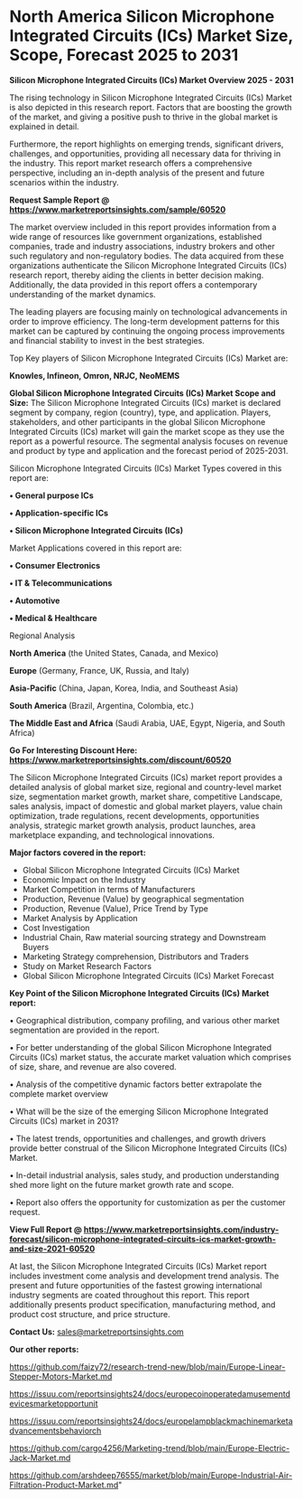 # North America Silicon Microphone Integrated Circuits (ICs) Market Size, Scope, Forecast 2025 to 2031

<Strong> Silicon Microphone Integrated Circuits (ICs) Market Overview 2025 - 2031</strong>

The rising technology in Silicon Microphone Integrated Circuits (ICs) Market is also depicted in this research report. Factors that are boosting the growth of the market, and giving a positive push to thrive in the global market is explained in detail.

Furthermore, the report highlights on emerging trends, significant drivers, challenges, and opportunities, providing all necessary data for thriving in the industry. This report market research offers a comprehensive perspective, including an in-depth analysis of the present and future scenarios within the industry.

<strong>Request Sample Report @ <a href=https://www.marketreportsinsights.com/sample/60520>https://www.marketreportsinsights.com/sample/60520</a></strong>

The market overview included in this report provides information from a wide range of resources like government organizations, established companies, trade and industry associations, industry brokers and other such regulatory and non-regulatory bodies. The data acquired from these organizations authenticate the Silicon Microphone Integrated Circuits (ICs) research report, thereby aiding the clients in better decision making. Additionally, the data provided in this report offers a contemporary understanding of the market dynamics.

The leading players are focusing mainly on technological advancements in order to improve efficiency. The long-term development patterns for this market can be captured by continuing the ongoing process improvements and financial stability to invest in the best strategies.

Top Key players of Silicon Microphone Integrated Circuits (ICs) Market are:

<strong>Knowles, Infineon, Omron, NRJC, NeoMEMS</strong>

<strong><b>Global Silicon Microphone Integrated Circuits (ICs) Market Scope and Size:</b></strong>
The Silicon Microphone Integrated Circuits (ICs) market is declared segment by company, region (country), type, and application. Players, stakeholders, and other participants in the global Silicon Microphone Integrated Circuits (ICs) market will gain the market scope as they use the report as a powerful resource. The segmental analysis focuses on revenue and product by type and application and the forecast period of 2025-2031.

Silicon Microphone Integrated Circuits (ICs) Market Types covered in this report are:

<strong>• General purpose ICs

• Application-specific ICs

• Silicon Microphone Integrated Circuits (ICs)</strong>

Market Applications covered in this report are:

<strong>• Consumer Electronics

• IT & Telecommunications

• Automotive

• Medical & Healthcare</strong> 

Regional Analysis

<strong>North America</strong> (the United States, Canada, and Mexico)

<strong>Europe</strong> (Germany, France, UK, Russia, and Italy)

<strong>Asia-Pacific</strong> (China, Japan, Korea, India, and Southeast Asia)

<strong>South America</strong> (Brazil, Argentina, Colombia, etc.)

<strong>The Middle East and Africa</strong> (Saudi Arabia, UAE, Egypt, Nigeria, and South Africa)

<strong>Go For Interesting Discount Here: <a href=https://www.marketreportsinsights.com/discount/60520>https://www.marketreportsinsights.com/discount/60520</a></strong>

The Silicon Microphone Integrated Circuits (ICs) market report provides a detailed analysis of global market size, regional and country-level market size, segmentation market growth, market share, competitive Landscape, sales analysis, impact of domestic and global market players, value chain optimization, trade regulations, recent developments, opportunities analysis, strategic market growth analysis, product launches, area marketplace expanding, and technological innovations.

<strong><b>Major factors covered in the report:</b></strong>
<ul>
  <li>Global Silicon Microphone Integrated Circuits (ICs) Market </li>
  <li>Economic Impact on the Industry</li>
  <li>Market Competition in terms of Manufacturers</li>
  <li>Production, Revenue (Value) by geographical segmentation</li>
  <li>Production, Revenue (Value), Price Trend by Type</li>
  <li>Market Analysis by Application</li>
  <li>Cost Investigation</li>
  <li>Industrial Chain, Raw material sourcing strategy and Downstream Buyers</li>
  <li>Marketing Strategy comprehension, Distributors and Traders</li>
  <li>Study on Market Research Factors</li>
  <li>Global Silicon Microphone Integrated Circuits (ICs) Market Forecast</li>
</ul>

<strong><b>Key Point of the Silicon Microphone Integrated Circuits (ICs) Market report:</b></strong>

• Geographical distribution, company profiling, and various other market segmentation are provided in the report.

• For better understanding of the global Silicon Microphone Integrated Circuits (ICs) market status, the accurate market valuation which comprises of size, share, and revenue are also covered.

• Analysis of the competitive dynamic factors better extrapolate the complete market overview

• What will be the size of the emerging Silicon Microphone Integrated Circuits (ICs) market in 2031?

• The latest trends, opportunities and challenges, and growth drivers provide better construal of the Silicon Microphone Integrated Circuits (ICs) Market.

• In-detail industrial analysis, sales study, and production understanding shed more light on the future market growth rate and scope.

• Report also offers the opportunity for customization as per the customer request.

<strong><b>View Full Report @ <a href=https://www.marketreportsinsights.com/industry-forecast/silicon-microphone-integrated-circuits-ics-market-growth-and-size-2021-60520>https://www.marketreportsinsights.com/industry-forecast/silicon-microphone-integrated-circuits-ics-market-growth-and-size-2021-60520</a></b></strong>


At last, the Silicon Microphone Integrated Circuits (ICs) Market report includes investment come analysis and development trend analysis. The present and future opportunities of the fastest growing international industry segments are coated throughout this report. This report additionally presents product specification, manufacturing method, and product cost structure, and price structure.

<strong>Contact Us:</strong>
sales@marketreportsinsights.com

<strong>Our other reports:</strong>

<a href=https://github.com/faizy72/research-trend-new/blob/main/Europe-Linear-Stepper-Motors-Market.md>https://github.com/faizy72/research-trend-new/blob/main/Europe-Linear-Stepper-Motors-Market.md</a>

<a href=https://issuu.com/reportsinsights24/docs/europecoinoperatedamusementdevicesmarketopportunit>https://issuu.com/reportsinsights24/docs/europecoinoperatedamusementdevicesmarketopportunit</a>

<a href=https://issuu.com/reportsinsights24/docs/europelampblackmachinemarketadvancementsbehaviorch>https://issuu.com/reportsinsights24/docs/europelampblackmachinemarketadvancementsbehaviorch</a>

<a href=https://github.com/cargo4256/Marketing-trend/blob/main/Europe-Electric-Jack-Market.md>https://github.com/cargo4256/Marketing-trend/blob/main/Europe-Electric-Jack-Market.md</a>

<a href=https://github.com/arshdeep76555/market/blob/main/Europe-Industrial-Air-Filtration-Product-Market.md>https://github.com/arshdeep76555/market/blob/main/Europe-Industrial-Air-Filtration-Product-Market.md</a>"
